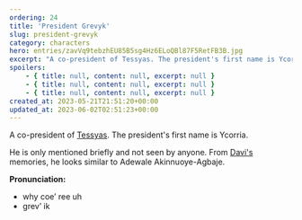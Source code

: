 ```yaml
---
ordering: 24
title: 'President Grevyk'
slug: president-grevyk
category: characters
hero: entries/zavVq9tebzhEU85B5sg4Hz6ELoQBl87F5RetFB3B.jpg
excerpt: "A co-president of Tessyas. The president's first name is Ycorria.\nHe is only mentioned briefly and n..."
spoilers:
    - { title: null, content: null, excerpt: null }
    - { title: null, content: null, excerpt: null }
    - { title: null, content: null, excerpt: null }
created_at: 2023-05-21T21:51:20+00:00
updated_at: 2023-06-02T02:51:23+00:00
---
```

A co-president of [Tessyas](/category/planets-cities/tessyas). The president's first name is Ycorria.

He is only mentioned briefly and not seen by anyone. From [Davi's](/category/characters/davi) memories, he looks similar to Adewale Akinnuoye-Agbaje.

**Pronunciation:**
- why coe’ ree uh
- grev’ ik